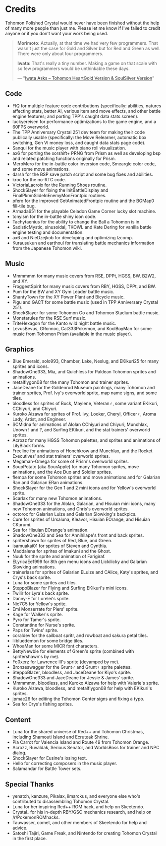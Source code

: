 # Credits

Tohomon Polished Crystal would never have been finished without the help of many more people than just me. Please let me know if I've failed to credit anyone or if you don't want your work being used.

> **Morimoto:** Actually, at that time we had very few programmers. That wasn't just the case for Gold and Silver but for Red and Green as well. There were only about four programmers.
>
> **Iwata:** That's really a tiny number. Making a game on that scale with so few programmers would be unthinkable these days.
>
> — "[Iwata Asks – Tohomon HeartGold Version & SoulSilver Version](https://www.nintendo.co.uk/Iwata-Asks/Iwata-Asks-Pokemon-HeartGold-Version-SoulSilver-Version/Iwata-Asks-Pokemon-HeartGold-Version-SoulSilver-Version/3-Just-Being-President-Was-A-Waste-/3-Just-Being-President-Was-A-Waste--225951.html)"


## Code

* FIQ for multiple feature code contributions (specifically: abilities, natures affecting stats, better AI, various item and move effects, and other battle engine features; and porting TPP's caught data stats screen).
* luckyereisen for performance optimizations to the game engine, and a 60FPS overworld.
* The TPP Anniversary Crystal 251 dev team for making their code publically usable (specifically: the Move Relearner, automatic box switching, Gen VI money loss, and caught data stats page code).
* Sanqui for the music player with piano roll visualization.
* ax6 for porting the xorshift+ PRNG from Prism as well as developing bsp and related patching functions originally for Prism.
* MeroMero for the in-battle color inversion code, Smeargle color code, and some move animations.
* darsh for the BSP save patch script and some bug fixes and abilities.
* kroc for the no-RTC code.
* VictoriaLacroix for the Running Shoes routine.
* ShockSlayer for fixing the InitBattleDisplay and FinalPkmnSlideInEnemyMonFrontpic routines.
* pfero for the improved GetAnimatedFrontpic routine and the BGMap0 fill-tile bug.
* Armada651 for the playable Celadon Game Corner lucky slot machine.
* tonyism for the in-battle shiny icon code.
* Tachytaenius for the ability to change the Ball a Tohomon is in.
* SadisticMystic, sinusoidal, TKOWL and Kate Dering for vanilla battle engine testing and documentation.
* ax6 and NieDzejkob for developing and optimizing lzcomp.
* Kurausukun and earthoul for translating battle mechanics information from the Japanese Tohomon wiki.


## Music

* Mmmmmm for many music covers from RSE, DPPt, HGSS, BW, B2W2, and XY.
* FroggestSpirit for many music covers from RBY, HGSS, DPPt, and BW.
* Pum for the BW and XY Gym Leader battle music.
* ShantyTown for the XY Power Plant and Bicycle music.
* Pigu and GACT for some battle music (used in TPP Anniversary Crystal 251).
* ShockSlayer for some Tohomon Go and Tohomon Stadium battle music.
* Monstarules for the RSE Surf music.
* TriteHexagon for the Kanto wild night battle music.
* LevusBevus, GRonnoc, Cat333Pokemon, and KoolBoyMan for some music from Tohomon Prism (available in the music player).


## Graphics

* Blue Emerald, solo993, Chamber, Lake, Neslug, and EKikuri25 for many sprites and icons.
* ShadowOne333, Mia, and Quichless for Paldean Tohomon sprites and animations.
* metalflygon08 for the many Tohomon and trainer sprites.
* JaceDeane for the Goldenrod Museum paintings, many Tohomon and trainer sprites, Prof. Ivy's overworld sprite, map name signs, and some tiles.
* bloodless for sprites of Buck, Maylene, Veteran♂, some variant EKikuri, CChiyuri, and Chiyuri.
* Kuroko Aizawa for sprites of Prof. Ivy, Looker, Cheryl, Officer♀, Aroma Lady, Artist, and Engineer.
* SCMidna for animations of Alolan CChiyuri and Chiyuri, Munchlax, Unown ! and ?, and Surfing EKikuri, and the stat trainers' overworld sprites.
* Acrozz for many HGSS Tohomon palettes, and sprites and animations of LilyBlack forms.
* Freeline for animations of Honchkrow and Munchlax, and the Rocket Executives' and stat trainers' overworld sprites.
* Megaman-Omega for some of Prism's overworld sprites.
* SoupPotato (aka SourApple) for many Tohomon sprites, move animations, and the Ace Duo and Soldier sprites.
* flempa for some Tohomon sprites and move animations and for Galarian Ran and Galarian ERan animations.
* ShockSlayer for the Gen 1 and 2 mini icons and for Yellow's overworld sprite.
* Scarlax for many new Tohomon animations.
* ShadowOne333 for the Alolan, Galarian, and Hisuian mini icons, many new Tohomon animations, and Chris's overworld sprites.
* octorox for Galarian Luize and Galarian Slowking's backpics.
* Cure for sprites of Ursaluna, Kleavor, Hisuian EOrange, and Hisuian CKurumi.
* Sea for Hisuian EOrange's animation.
* ShadowOne333 and Sea for Annihilape's front and back sprites.
* spritershawn for sprites of Red, Blue, and Green.
* isamuakai01 for sprites of Steven and Cynthia.
* Maddalena for sprites of Imakuni and the Ghost.
* Nuuk for the sprite and animation of Farigiraf.
* ELyricaEe1999 for 8th gen menu icons and Lickilicky and Galarian Slowking animations.
* trainerlass for sprites of Galarian ELuize and CAlice, Katy's sprites, and Crys's back sprite.
* Luna for some sprites and tiles.
* SteppoBlazer for Flying and Surfing EKikuri's mini icons.
* Twilir for Lyra's back sprite.
* Danny-E for Lorelei's sprite.
* Nic7C5 for Yellow's sprite.
* Emi Monserrate for Piers' sprite.
* Kage for Walker's sprite.
* Pyro for Tamer's sprite.
* Constantine for Nurse's sprite.
* Paps for Twins' sprite.
* coraldev for the sailboat spritr, and rowboat and sakura petal tiles.
* lilbluedemon for some bridge tiles.
* WhoaMan for some MICR font characters.
* BettyNewbie for elements of Green's sprite (combined with spritershawn's by me).
* Fo0xerz for Lawrence III's sprite (devamped by me).
* Bronzeswagger for the Grunt♂ and Grunt♀ sprite palettes.
* SteppoBlazer, bloodless, and JaceDeane for Kiyo's sprite.
* ShadowOne333 and JaceDeane for Jessie & James' sprite.
* Mmmmmm, bloodless, and Kuroko Aizawa for help with Valerie's sprite.
* Kuroko Aizawa, bloodless, and metalflygon08 for help with EKikuri's sprites.
* jpmac26 for editing the Tohomon Center signs and fixing a typo.
* Sea for Crys's fishing sprites.


## Content

* Luna for the shared universe of Red++ and Tohomon Christmas, including Shamouti Island and Ecruteak Shrine.
* Pia Carrot for Valencia Island and Route 49 from Tohomon Orange.
* Acrozz, Ruvaldak, Serious Senator, and WorldsBoss for trainer and NPC dialog.
* ShockSlayer for Eusine's losing text.
* Hello for correcting composers in the music player.
* Salamandar for Battle Tower sets.


## Special Thanks

* yenatch, kanzure, Pikalax, iimarckus, and everyone else who's contributed to disassembling Tohomon Crystal.
* Luna for her inspiring Red++ ROM hack, and help on Skeetendo.
* Crystal_ for his in-depth RBY/GSC mechanics research, and help on /r/PokemonROMhacks.
* Tauwasser, comet, and other members of Skeetendo for help and advice.
* Satoshi Tajiri, Game Freak, and Nintendo for creating Tohomon Crystal in the first place.
